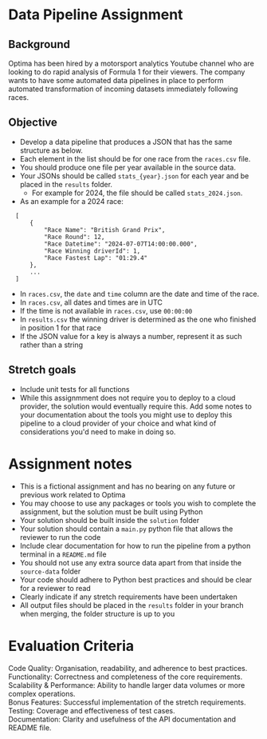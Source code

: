 # Data Pipeline Assignment

## Background
Optima has been hired by a motorsport analytics Youtube channel who are looking to do rapid analysis of Formula 1 for their viewers. The company wants to have some automated data pipelines in place to perform automated transformation of incoming datasets immediately following races.

## Objective
- Develop a data pipeline that produces a JSON that has the same structure as below.
- Each element in the list should be for one race from the `races.csv` file.
- You should produce one file per year available in the source data.
- Your JSONs should be called `stats_{year}.json` for each year and be placed in the `results` folder. 
  - For example for 2024, the file should be called `stats_2024.json`.
- As an example for a 2024 race:
```
  [
	  {
		  "Race Name": "British Grand Prix",
		  "Race Round": 12,
		  "Race Datetime": "2024-07-07T14:00:00.000",
		  "Race Winning driverId": 1,
		  "Race Fastest Lap": "01:29.4"
	  },
	  ...
  ]
```

- In `races.csv`, the `date` and `time` column are the date and time of the race.
- In `races.csv`, all dates and times are in UTC
- If the time is not available in `races.csv`, use `00:00:00`
- In `results.csv` the winning driver is determined as the one who finished in position 1 for that race
- If the JSON value for a key is always a number, represent it as such rather than a string

## Stretch goals
- Include unit tests for all functions
- While this assignmment does not require you to deploy to a cloud provider, the solution would eventually require this. Add some notes to your documentation about the tools you might use to deploy this pipeline to a cloud provider of your choice and what kind of considerations you'd need to make in doing so.


# Assignment notes
- This is a fictional assignment and has no bearing on any future or previous work related to Optima
- You may choose to use any packages or tools you wish to complete the assignment, but the solution must be built using Python
- Your solution should be built inside the `solution` folder
- Your solution should contain a `main.py` python file that allows the reviewer to run the code
- Include clear documentation for how to run the pipeline from a python terminal in a `README.md` file
- You should not use any extra source data apart from that inside the `source-data` folder
- Your code should adhere to Python best practices and should be clear for a reviewer to read
- Clearly indicate if any stretch requirements have been undertaken
- All output files should be placed in the `results` folder in your branch when merging, the folder structure is up to you

# Evaluation Criteria
Code Quality: Organisation, readability, and adherence to best practices.  
Functionality: Correctness and completeness of the core requirements.  
Scalability & Performance: Ability to handle larger data volumes or more complex operations.  
Bonus Features: Successful implementation of the stretch requirements.  
Testing: Coverage and effectiveness of test cases.  
Documentation: Clarity and usefulness of the API documentation and README file.  

